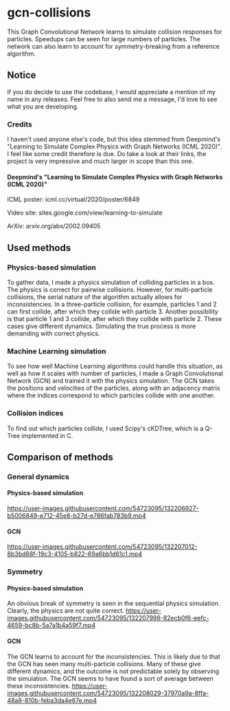 # gcn-collisions
This Graph Convolutional Network learns to simulate collision responses for particles. Speedups can be seen for large numbers of particles. The network can also learn to account for symmetry-breaking from a reference algorithm.

## Notice

If you do decide to use the codebase, I would appreciate a mention of my name in any releases. Feel free to also send me a message, I'd love to see what you are developing.

### Credits
I haven't used anyone else's code, but this idea stemmed from Deepmind's "Learning to Simulate Complex Physics with Graph Networks (ICML 2020)". I feel like some credit therefore is due. Do take a look at their links, the project is very impressive and much larger in scope than this one.

#### Deepmind's "Learning to Simulate Complex Physics with Graph Networks (ICML 2020)"
ICML poster: icml.cc/virtual/2020/poster/6849

Video site: sites.google.com/view/learning-to-simulate

ArXiv: arxiv.org/abs/2002.09405

## Used methods

### Physics-based simulation
To gather data, I made a physics simulation of colliding particles in a box. The physics is correct for pairwise collisions. However, for multi-particle collisions, the serial nature of the algorithm actually allows for inconsistencies. In a three-particle collision, for example, particles 1 and 2 can first collide, after which they collide with particle 3. Another possibility is that particle 1 and 3 collide, after which they collide with particle 2. These cases give different dynamics. Simulating the true process is more demanding with correct physics.

### Machine Learning simulation
To see how well Machine Learning algorithms could handle this situation, as well as how it scales with number of particles, I made a Graph Convolutional Network (GCN) and trained it with the physics simulation. The GCN takes the positions and velocities of the particles, along with an adjacency matrix where the indices correspond to which particles collide with one another. 

### Collision indices
To find out which particles collide, I used Scipy's cKDTree, which is a Q-Tree implemented in C. 

## Comparison of methods

### General dynamics 

#### Physics-based simulation
https://user-images.githubusercontent.com/54723095/132206927-b5006849-e712-45e8-b27d-e786fab783b9.mp4

#### GCN 
https://user-images.githubusercontent.com/54723095/132207012-8b3bd88f-19c3-4105-b822-69a6bb1d61c1.mp4

### Symmetry

#### Physics-based simulation
An obvious break of symmetry is seen in the sequential physics simulation. Clearly, the physics are not quite correct.
https://user-images.githubusercontent.com/54723095/132207998-82ecb0f6-eefc-4659-bc8b-5a7a1b4a59f7.mp4



#### GCN
The GCN learns to account for the inconsistencies. This is likely due to that the GCN has seen many multi-particle collisions. Many of these give different dynamics, and the outcome is not predictable solely by observing the simulation. The GCN seems to have found a sort of average between these inconsistencies. 
https://user-images.githubusercontent.com/54723095/132208029-37970a9a-8ffa-48a8-810b-feba3da4e67e.mp4
